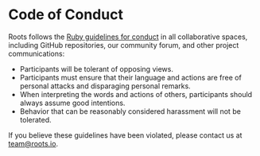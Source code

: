# Code of Conduct

Roots follows the [Ruby guidelines for conduct](https://www.ruby-lang.org/en/conduct/) in all collaborative spaces, including GitHub repositories, our community forum, and other project communications:

- Participants will be tolerant of opposing views.
- Participants must ensure that their language and actions are free of personal attacks and disparaging personal remarks.
- When interpreting the words and actions of others, participants should always assume good intentions.
- Behavior that can be reasonably considered harassment will not be tolerated.

If you believe these guidelines have been violated, please contact us at team@roots.io.
